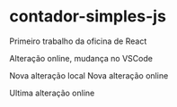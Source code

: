 # contador-simples-js

Primeiro trabalho da oficina de React

Alteração online, mudança no VSCode

Nova alteração local
Nova alteração online

Ultima alteração online
